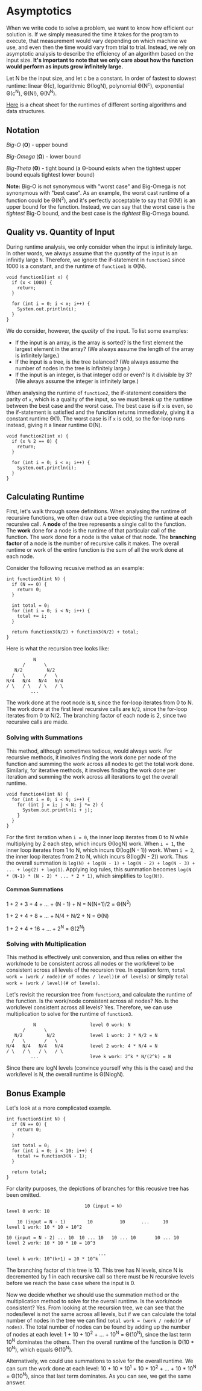 # Asymptotics
When we write code to solve a problem, we want to know how efficient our solution is. If we simply measured the time it takes for the program to execute, that measurement would vary depending on which machine we use, and even then the time would vary from trial to trial. Instead, we rely on asymptotic analysis to describe the efficiency of an algorithm based on the input size. **It's important to note that we only care about how the function would perform as inputs grow infinitely large.**

Let N be the input size, and let c be a constant. In order of fastest to slowest runtime: linear &Theta;(c), logarithmic &Theta;(logN), polynomial &Theta;(N<sup>c</sup>), exponential &Theta;(c<sup>N</sup>), &Theta;(N!), &Theta;(N<sup>N</sup>).

[Here](https://www.bigocheatsheet.com/) is a cheat sheet for the runtimes of different sorting algorithms and data structures.

## Notation
_Big-O_ (**O**) - upper bound

_Big-Omega_ (**&Omega;**) - lower bound

_Big-Theta_ (**&Theta;**) - tight bound (a &Theta;-bound exists when the tightest upper bound equals tightest lower bound)

**Note:** Big-O is not synonymous with "worst case" and Big-Omega is not synonymous with "best case". As an example, the worst cast runtime of a function could be &Theta;(N<sup>2</sup>), and it's perfectly acceptable to say that &Theta;(N!) is an upper bound for the function. Instead, we can say that the worst case is the _tightest_ Big-O bound, and the best case is the _tightest_ Big-Omega bound. 

## Quality vs. Quantity of Input
During runtime analysis, we only consider when the input is infinitely large. In other words, we always assume that the _quantity_ of the input is an infinitly large `N`. Therefore, we ignore the if-statement in `function1` since 1000 is a constant, and the runtime of `function1` is &Theta;(N). 
```
void function1(int x) {
  if (x < 1000) {
    return;
  }
  
  for (int i = 0; i < x; i++) {
    System.out.println(i);
  }
}
```

We do consider, however, the _quality_ of the input. To list some examples:
- If the input is an array, is the array is sorted? Is the first element the largest element in the array? (We always assume the length of the array is infinitely large.)
- If the input is a tree, is the tree balanced? (We always assume the number of nodes in the tree is infinitely large.)
- If the input is an integer, is that integer odd or even? Is it divisible by 3? (We always assume the integer is infinitely large.)

When analysing the runtime of `function2`, the if-statement considers the parity of `x`, which is a quality of the input, so we must break up the runtime between the best case and the worst case. The best case is if `x` is even, so the if-statement is satisfied and the function returns immediately, giving it a constant runtime &Theta;(1). The worst case is if `x` is odd, so the for-loop runs instead, giving it a linear runtime &Theta;(N). 
```
void function2(int x) {
  if (x % 2 == 0) {
    return;
  }
  
  for (int i = 0; i < x; i++) {
    System.out.println(i);
  }
}
```

## Calculating Runtime
First, let's walk through some definitions. When analysing the runtime of recursive functions, we often draw out a tree depicting the runtime at each recursive call. A **node** of the tree represents a single call to the function. The **work** done for a node is the runtime of that particular call of the function. The work done for a node is the value of that node. The **branching factor** of a node is the number of recursive calls it makes. The overall runtime or work of the entire function is the sum of all the work done at each node. 

Consider the following recusive method as an example:
```
int function3(int N) {
  if (N == 0) {
    return 0;
  }
  
  int total = 0;
  for (int i = 0; i < N; i++) {
    total += i;
  }
  
  return function3(N/2) + function3(N/2) + total;
}
```
Here is what the recursion tree looks like:
```
          N
      /       \
   N/2         N/2
  /   \       /   \
N/4   N/4   N/4   N/4
/ \   / \   / \   / \
         ...                               
```
The work done at the root node is `N`, since the for-loop iterates from 0 to N. The work done at the first level recursive calls are `N/2`, since the for-loop iterates from 0 to N/2. The branching factor of each node is 2, since two recursive calls are made. 

### Solving with Summations
This method, although sometimes tedious, would always work. For recursive methods, it involves finding the work done per node of the function and summing the work across all nodes to get the total work done. Similarly, for iterative methods, it involves finding the work done per iteration and summing the work across all iterations to get the overall runtime. 
```
void function4(int N) {
  for (int i = 0; i < N; i++) {
    for (int j = i; j < N; j *= 2) {
      System.out.println(i + j);
    }
  }
}
```
For the first iteration when `i = 0`, the inner loop iterates from 0 to N while multiplying by 2 each step, which incurs &Theta;(logN) work. When `i = 1`, the inner loop iterates from 1 to N, which incurs &Theta;(log(N - 1)) work. When `i = 2`, the inner loop iterates from 2 to N, which incurs &Theta;(log(N - 2)) work. Thus the overall summation is `log(N) + log(N - 1) + log(N - 2) + log(N - 3) + ... + log(2) + log(1)`. Applying log rules, this summation becomes `log(N * (N-1) * (N - 2) * ... * 2 * 1)`, which simplifies to `log(N!)`. 

#### Common Summations
1 + 2 + 3 + 4 + ... + (N - 1) + N = N(N+1)/2 = &Theta;(N<sup>2</sup>)

1 + 2 + 4 + 8 + ... + N/4 + N/2 + N = &Theta;(N)

1 + 2 + 4 + 16 + ... + 2<sup>N</sup> = &Theta;(2<sup>N</sup>)

### Solving with Multiplication 
This method is effectively unit conversion, and thus relies on either the work/node to be consistent across all nodes or the work/level to be consistent across all levels of the recursion tree. In equation form, `total work = (work / node)(# of nodes / level)(# of levels)` or simply `total work = (work / level)(# of levels)`. 

Let's revisit the recursion tree from `function3`, and calculate the runtime of the function. Is the work/node consistent across all nodes? No. Is the work/level consistent across all levels? Yes. Therefore, we can use multiplication to solve for the runtime of `function3`.
```
          N                    level 0 work: N
      /       \
   N/2         N/2             level 1 work: 2 * N/2 = N
  /   \       /   \
N/4   N/4   N/4   N/4          level 2 work: 4 * N/4 = N
/ \   / \   / \   / \
         ...                   leve k work: 2^k * N/(2^k) = N
```
Since there are logN levels (convince yourself why this is the case) and the work/level is N, the overall runtime is &Theta;(NlogN). 

## Bonus Example
Let's look at a more complicated example. 
```
int function5(int N) {
  if (N == 0) {
    return 0;
  }
  
  int total = 0;
  for (int i = 0; i < 10; i++) {
    total += function3(N - 1);
  }
  
  return total;
}
```
For clarity purposes, the depictions of branches for this recusive tree has been omitted.
```
                             10 (input = N)                            level 0 work: 10
                             
    10 (input = N - 1)        10          10      ...     10           level 1 work: 10 * 10 = 10^2
   
10 (input = N - 2) ... 10  10 ... 10   10 ... 10       10 ... 10       level 2 work: 10 * 10 * 10 = 10^3

                                  ...                                  level k work: 10^(k+1) = 10 * 10^k
```
The branching factor of this tree is 10. This tree has N levels, since N is decremented by 1 in each recursive call so there must be N recursive levels before we reach the base case where the input is 0.

Now we decide whether we should use the summation method or the multiplication method to solve for the overall runtime. Is the work/node consistent? Yes. From looking at the recursion tree, we can see that the nodes/level is not the same across all levels, but if we can calculate the total number of nodes in the tree we can find `total work = (work / node)(# of nodes)`. The total number of nodes can be found by adding up the number of nodes at each level: 1 + 10 + 10<sup>2</sup> + ... + 10<sup>N</sup> = &Theta;(10<sup>N</sup>), since the last term 10<sup>N</sup> dominates the others. Then the overall runtime of the function is &Theta;(10 * 10<sup>N</sup>), which equals &Theta;(10<sup>N</sup>).

Alternatively, we could use summations to solve for the overall runtime. We can sum the work done at each level: 10 + 10 * 10<sup>1</sup> + 10 * 10<sup>2</sup> + ... + 10 * 10<sup>N</sup> = &Theta;(10<sup>N</sup>), since that last term dominates. As you can see, we get the same answer. 
